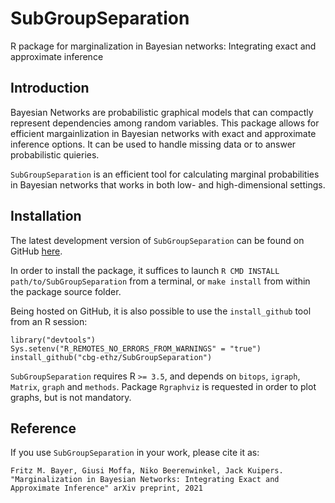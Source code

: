 SubGroupSeparation
========

R package for marginalization in Bayesian networks: Integrating exact and approximate inference

Introduction
-----------

Bayesian Networks are probabilistic graphical models that can compactly represent dependencies among random variables. This package allows for efficient margainlization in Bayesian networks with exact and approximate inference options. It can be used to handle missing data or to answer probabilistic quieries. 

`SubGroupSeparation` is an efficient tool for calculating marginal probabilities in Bayesian networks that works in both low- and high-dimensional settings.

Installation
-----------

The latest development version of `SubGroupSeparation` can be found on GitHub
[here](https://github.com/cbg-ethz/SubGroupSeparation).

In order to install the package, it suffices to launch
`R CMD INSTALL path/to/SubGroupSeparation`
from a terminal, or `make install` from within the package source folder.

Being hosted on GitHub, it is also possible to use the `install_github`
tool from an R session:

```{r eval=FALSE}
library("devtools")
Sys.setenv("R_REMOTES_NO_ERRORS_FROM_WARNINGS" = "true")
install_github("cbg-ethz/SubGroupSeparation")
```

`SubGroupSeparation` requires R `>= 3.5`, and depends on
`bitops`, `igraph`, `Matrix`, `graph` and
`methods`. Package `Rgraphviz` is requested in
order to plot graphs, but is not mandatory.

Reference
---------
If you use `SubGroupSeparation` in your work, please cite it as:
```
Fritz M. Bayer, Giusi Moffa, Niko Beerenwinkel, Jack Kuipers. "Marginalization in Bayesian Networks: Integrating Exact and Approximate Inference" arXiv preprint, 2021
```
